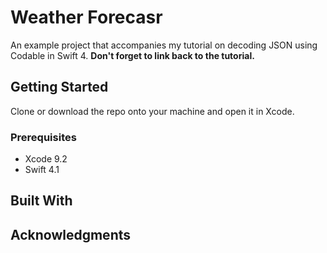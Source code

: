 # Weather Forecasr

An example project that accompanies my tutorial on decoding JSON using Codable in
Swift 4. **Don't forget to link back to the tutorial.**

## Getting Started

Clone or download the repo onto your machine and open it in Xcode.

### Prerequisites

* Xcode 9.2
* Swift 4.1

## Built With


## Acknowledgments
